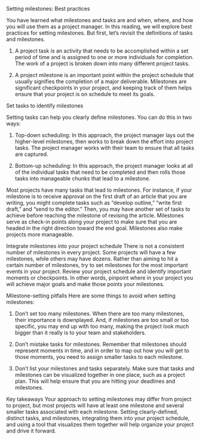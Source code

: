 Setting milestones: Best practices

You have learned what milestones and tasks are and when, where, and how you will use them as a project manager. In this reading, we will explore best practices for setting
milestones. But first, let’s revisit the definitions of tasks and milestones. 

1. A project task is an activity that needs to be accomplished within a set period of time and is assigned to one or more individuals for completion. The work of a project
is broken down into many different project tasks. 

2. A project milestone is an important point within the project schedule that usually signifies the completion of a major deliverable. Milestones are significant checkpoints
in your project, and keeping track of them helps ensure that your project is on schedule to meet its goals.




Set tasks to identify milestones

Setting tasks can help you clearly define milestones. You can do this in two ways:

1. Top-down scheduling: In this approach, the project manager lays out the higher-level milestones, then works to break down the effort into project tasks. The project
manager works with their team to ensure that all tasks are captured.

2. Bottom-up scheduling: In this approach, the project manager looks at all of the individual tasks that need to be completed and then rolls those tasks into manageable
chunks that lead to a milestone. 

Most projects have many tasks that lead to milestones. For instance, if your milestone is to receive approval on the first draft of an article that you are writing, you
might complete tasks such as “develop outline,” “write first draft,” and “send to the editor.” Then, you may have another set of tasks to achieve before reaching the
milestone of revising the article. Milestones serve as check-in points along your project to make sure that you are headed in the right direction toward the end goal.
Milestones also make projects more manageable.

Integrate milestones into your project schedule
There is not a consistent number of milestones in every project. Some projects will have a few milestones, while others may have dozens. Rather than aiming to hit a 
certain number of milestones, try to set milestones for the most important events in your project. Review your project schedule and identify important moments or 
checkpoints. In other words, pinpoint where in your project you will achieve major goals and make those points your milestones. 

Milestone-setting pitfalls
Here are some things to avoid when setting milestones: 

1. Don’t set too many milestones. When there are too many milestones, their importance is downplayed. And, if milestones are too small or too specific, you may end up with 
too many, making the project look much bigger than it really is to your team and stakeholders.  

2. Don’t mistake tasks for milestones. Remember that milestones should represent moments in time, and in order to map out how you will get to those moments, you need to
assign smaller tasks to each milestone.

3. Don’t list your milestones and tasks separately. Make sure that tasks and milestones can be visualized together in one place, such as a project plan. This will help 
ensure that you are hitting your deadlines and milestones. 

Key takeaways
Your approach to setting milestones may differ from project to project, but most projects will have at least one milestone and several smaller tasks associated with each
milestone. Setting clearly-defined, distinct tasks, and milestones, integrating them into your project schedule, and using a tool that visualizes them together will help
organize your project and drive it forward. 
